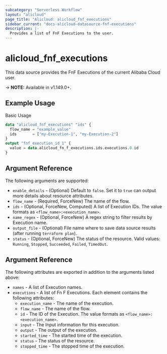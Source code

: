 ```yaml
---
subcategory: "Serverless Workflow"
layout: "alicloud"
page_title: "Alicloud: alicloud_fnf_executions"
sidebar_current: "docs-alicloud-datasource-fnf-executions"
description: |-
  Provides a list of FnF Executions to the user.
---
```


# alicloud\_fnf\_executions

This data source provides the FnF Executions of the current Alibaba Cloud user.

-> **NOTE:** Available in v1.149.0+.

## Example Usage

Basic Usage

```terraform
data "alicloud_fnf_executions" "ids" {
  flow_name = "example_value"
  ids       = ["my-Execution-1", "my-Execution-2"]
}
output "fnf_execution_id_1" {
  value = data.alicloud_fn_f_executions.ids.executions.0.id
}
```

## Argument Reference

The following arguments are supported:

* `enable_details` - (Optional) Default to `false`. Set it to `true` can output more details about resource attributes.
* `flow_name` - (Required, ForceNew) The name of the flow.
* `ids` - (Optional, ForceNew, Computed)  A list of Execution IDs. The value formats as `<flow_name>:<execution_name>`.
* `name_regex` - (Optional, ForceNew) A regex string to filter results by Execution name.
* `output_file` - (Optional) File name where to save data source results (after running `terraform plan`).
* `status` - (Optional, ForceNew) The status of the resource. Valid values: `Running`, `Stopped`, `Succeeded`, `Failed`, `TimedOut`.

## Argument Reference

The following attributes are exported in addition to the arguments listed above:

* `names` - A list of Execution names.
* `executions` - A list of Fn F Executions. Each element contains the following attributes:
	* `execution_name` - The name of the execution.
	* `flow_name` - The name of the flow.
	* `id` - The ID of the Execution. The value formats as `<flow_name>:<execution_name>`.
	* `input` - The Input information for this execution.
	* `output` - The output of the execution.
	* `started_time` - The started time of the execution.
	* `status` - The status of the resource.
	* `stopped_time` - The stopped time of the execution.